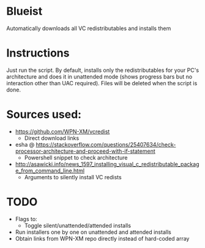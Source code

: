 # Blueist
Automatically downloads all VC redistributables and installs them

# Instructions
Just run the script. By default, installs only the redistributables for your PC's architecture and does it in unattended mode (shows progress bars but no interaction other than UAC required). Files will be deleted when the script is done.

# Sources used:

 - https://github.com/WPN-XM/vcredist
	 - Direct download links
- esha @ https://stackoverflow.com/questions/25407634/check-processor-architecture-and-proceed-with-if-statement
	- Powershell snippet to check architecture
- http://asawicki.info/news_1597_installing_visual_c_redistributable_package_from_command_line.html
	- Arguments to silently install VC redists

# TODO

 - Flags to:
	 - Toggle silent/unattended/attended installs
- Run installers one by one on unattended and attended installs
- Obtain links from WPN-XM repo directly instead of hard-coded array

